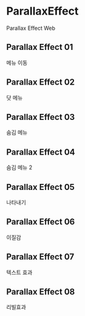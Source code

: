 # ParallaxEffect
Parallax Effect Web

## Parallax Effect 01
메뉴 이동
## Parallax Effect 02
닷 메뉴
## Parallax Effect 03
숨김 메뉴
## Parallax Effect 04
숨김 메뉴 2
## Parallax Effect 05
나타내기
## Parallax Effect 06
이질감
## Parallax Effect 07
텍스트 효과
## Parallax Effect 08
리빌효과
